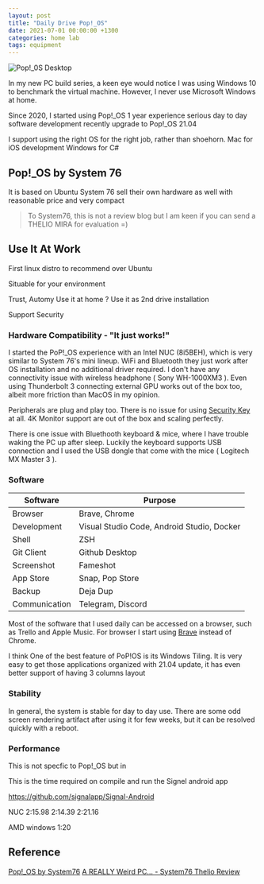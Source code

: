 ```yaml
---
layout: post
title: "Daily Drive Pop!_OS"
date: 2021-07-01 00:00:00 +1300
categories: home lab
tags: equipment
---
```


![Pop!_0S Desktop]()

In my new PC build series, a keen eye would notice I was using Windows 10 to benchmark the virtual machine. However, I never use Microsoft Windows at home.

Since 2020, I started using Pop!\_OS
1 year experience
serious day to day software development
recently upgrade to Pop!\_OS 21.04

I support using the right OS for the right job, rather than shoehorn.
Mac for iOS development
Windows for C#

## Pop!\_OS by System 76

It is based on Ubuntu
System 76 sell their own hardware as well with reasonable price and very compact

> To System76, this is not a review blog but I am keen if you can send a THELIO MIRA for evaluation =)

## Use It At Work

First linux distro to recommend over Ubuntu

Situable for your environment 

Trust, Automy 
Use it at home ?
Use it as 2nd drive installation 

Support
Security


### Hardware Compatibility - "It just works!"

I started the PoP!\_OS experience with an Intel NUC (8i5BEH), which is very similar to System 76's mini lineup. WiFi and Bluetooth they just work after OS installation and no additional driver required. I don't have any connectivity issue with wireless headphone ( Sony WH-1000XM3 ). Even using Thunderbolt 3 connecting external GPU works out of the box too, albeit more friction than MacOS in my opinion.

Peripherals are plug and play too. There is no issue for using [Security Key](https://www.yubico.com/) at all. 4K Monitor support are out of the box and scaling perfectly.

There is one issue with Bluethooth keyboard & mice, where I have trouble waking the PC up after sleep. Luckily the keyboard supports USB connection and I used the USB dongle that come with the mice ( Logitech MX Master 3 ).

### Software

| Software      | Purpose                                    |
| ------------- | ------------------------------------------ |
| Browser       | Brave, Chrome                              |
| Development   | Visual Studio Code, Android Studio, Docker |
| Shell         | ZSH                                        |
| Git Client    | Github Desktop                             |
| Screenshot    | Fameshot                                   |
| App Store     | Snap, Pop Store                            |
| Backup        | Deja Dup                                   |
| Communication | Telegram, Discord                          |

Most of the software that I used daily can be accessed on a browser, such as Trello and Apple Music. For browser I start using [Brave](https://brave.com/) instead of Chrome.

I think One of the best feature of PoP!OS is its Windows Tiling. It is very easy to get those applications organized
with 21.04 update, it has even better support of having 3 columns layout

### Stability

In general, the system is stable for day to day use. There are some odd screen rendering artifact after using it for few weeks, but it can be resolved quickly with a reboot.

### Performance

This is not specfic to Pop!\_OS but in

This is the time required on compile and run the Signel android app

https://github.com/signalapp/Signal-Android

NUC
2:15.98
2:14.39
2:21.16

AMD windows 
1:20

## Reference

[Pop!\_OS by System76](https://pop.system76.com/)
[A REALLY Weird PC... - System76 Thelio Review](https://youtu.be/JTN1c1j6V1s)

